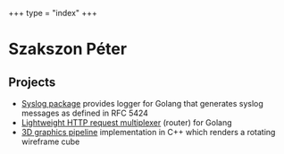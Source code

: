 +++
type = "index"
+++

# Szakszon Péter

## Projects
* [Syslog package](https://github.com/szxp/syslog) provides logger for Golang that generates syslog messages as defined in RFC 5424
* [Lightweight HTTP request multiplexer](https://github.com/szxp/mux) (router) for Golang
* [3D graphics pipeline](https://github.com/szxp/3d-soft-engine) implementation in C++ which renders a rotating wireframe cube





